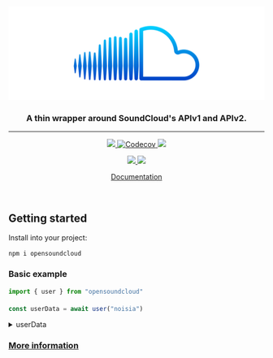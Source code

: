 <div align="center">
  <p>
    <a target="_blank" href="https://github.com/cloudr-app/opensoundcloud">
      <img src="https://raw.githubusercontent.com/cloudr-app/opensoundcloud/master/assets/opensoundcloud.svg" />
    </a>
  </p>
</div>

<div align="center">
  <h3>A thin wrapper around SoundCloud's APIv1 and APIv2.</h3>
</div>

---

<p align="center">
  <a target="_blank" href="https://npmjs.org/package/opensoundcloud" alt="version">
    <img src="https://img.shields.io/npm/v/opensoundcloud.svg?style=for-the-badge">
  </a>
  <a target="_blank" href="https://codecov.io/gh/cloudr-app/opensoundcloud" alt="downloads">
    <img alt="Codecov" src="https://img.shields.io/codecov/c/gh/cloudr-app/opensoundcloud?style=for-the-badge">
  </a>
  <a target="_blank" href="https://npmjs.org/package/opensoundcloud" alt="downloads">
    <img src="https://img.shields.io/npm/dw/opensoundcloud.svg?style=for-the-badge">
  </a>
</p>

<p align="center">
  <a target="_blank" href="https://wakatime.com/badge/github/cloudr-app/opensoundcloud" alt="downloads">
    <img src="https://wakatime.com/badge/github/cloudr-app/opensoundcloud.svg">
  </a>
  <a target="_blank" href="https://app.netlify.com/sites/opensoundcloud/deploys">
    <img src="https://api.netlify.com/api/v1/badges/fe8daf45-1f1a-4d51-816a-802819bb53f5/deploy-status">
  </a>
</p>

<p align="center">
  <a href="https://opensoundcloud.cloudr.app">Documentation</a>
</p>

<br>

## Getting started

Install into your project:

```
npm i opensoundcloud
```

### Basic example

```ts
import { user } from "opensoundcloud"

const userData = await user("noisia")
```

<details>
  <summary>userData</summary>

  ```json
  {
    "avatar_url": "https://i1.sndcdn.com/avatars-000451809714-n5njwk-large.jpg",
    "city": "",
    "comments_count": 28,
    "country_code": null,
    "created_at": "2009-05-11T16:14:44Z",
    "creator_subscriptions": [
      {
        "product": {
          "id": "creator-pro-unlimited"
        }
      }
    ],
    "creator_subscription": {
      "product": {
        "id": "creator-pro-unlimited"
      }
    },
    "description": "Noisia comprise Dutch producers Thijs, Nik and Martijn. Largely regarded as one of the most distinctive, powerful acts to emerge in bass music, their production techniques are referenced and praised across the entire electronic music scene. Their extensive body of work also includes the game Devil May Cry and the Foreign Beggars collaboration I Am Legion.",
    "followers_count": 3954180,
    "followings_count": 89,
    "first_name": "",
    "full_name": "",
    "groups_count": 0,
    "id": 116681,
    "kind": "user",
    "last_modified": "2021-01-13T12:34:24Z",
    "last_name": "",
    "likes_count": 53,
    "playlist_likes_count": 20,
    "permalink": "noisia",
    "permalink_url": "https://soundcloud.com/noisia",
    "playlist_count": 67,
    "reposts_count": null,
    "track_count": 488,
    "uri": "https://api.soundcloud.com/users/116681",
    "urn": "soundcloud:users:116681",
    "username": "NOISIA",
    "verified": true,
    "visuals": {
      "urn": "soundcloud:users:116681",
      "enabled": true,
      "visuals": [
        {
          "urn": "soundcloud:visuals:114449016",
          "entry_time": 0,
          "visual_url": "https://i1.sndcdn.com/visuals-000000116681-fL1pqB-original.jpg"
        }
      ],
      "tracking": null
    },
    "badges": {
      "pro": false,
      "pro_unlimited": true,
      "verified": true
    },
    "url": "/noisia"
  }
  ```
</details>

### [More information](https://opensoundcloud.cloudr.app)

